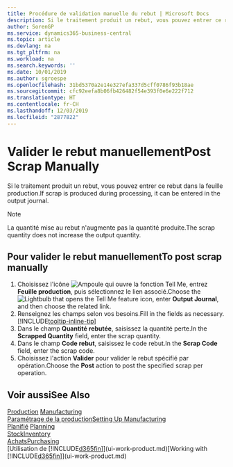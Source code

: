 ```yaml
---
title: Procédure de validation manuelle du rebut | Microsoft Docs
description: Si le traitement produit un rebut, vous pouvez entrer ce rebut dans la feuille production. Remarquez que la quantité perte n'augmente pas la quantité produite.
author: SorenGP
ms.service: dynamics365-business-central
ms.topic: article
ms.devlang: na
ms.tgt_pltfrm: na
ms.workload: na
ms.search.keywords: ''
ms.date: 10/01/2019
ms.author: sgroespe
ms.openlocfilehash: 31bd5370a2e14e327efa337d5cff0786f93b18ae
ms.sourcegitcommit: cfc92eefa8b06fb426482f54e393f0e6e222f712
ms.translationtype: HT
ms.contentlocale: fr-CH
ms.lasthandoff: 12/03/2019
ms.locfileid: "2877822"
---
```

# <a name="post-scrap-manually"></a><span data-ttu-id="c7da4-104">Valider le rebut manuellement</span><span class="sxs-lookup"><span data-stu-id="c7da4-104">Post Scrap Manually</span></span>
<span data-ttu-id="c7da4-105">Si le traitement produit un rebut, vous pouvez entrer ce rebut dans la feuille production.</span><span class="sxs-lookup"><span data-stu-id="c7da4-105">If scrap is produced during processing, it can be entered in the output journal.</span></span> 

> [!NOTE]
> <span data-ttu-id="c7da4-106">La quantité mise au rebut n'augmente pas la quantité produite.</span><span class="sxs-lookup"><span data-stu-id="c7da4-106">The scrap quantity does not increase the output quantity.</span></span>  

## <a name="to-post-scrap-manually"></a><span data-ttu-id="c7da4-107">Pour valider le rebut manuellement</span><span class="sxs-lookup"><span data-stu-id="c7da4-107">To post scrap manually</span></span>  
1. <span data-ttu-id="c7da4-108">Choisissez l'icône ![Ampoule qui ouvre la fonction Tell Me](media/ui-search/search_small.png "Dites-moi ce que vous voulez faire"), entrez **Feuille production**, puis sélectionnez le lien associé.</span><span class="sxs-lookup"><span data-stu-id="c7da4-108">Choose the ![Lightbulb that opens the Tell Me feature](media/ui-search/search_small.png "Tell me what you want to do") icon, enter **Output Journal**, and then choose the related link.</span></span>  
2. <span data-ttu-id="c7da4-109">Renseignez les champs selon vos besoins.</span><span class="sxs-lookup"><span data-stu-id="c7da4-109">Fill in the fields as necessary.</span></span> [!INCLUDE[tooltip-inline-tip](includes/tooltip-inline-tip_md.md)]  
3. <span data-ttu-id="c7da4-110">Dans le champ **Quantité rebutée**, saisissez la quantité perte.</span><span class="sxs-lookup"><span data-stu-id="c7da4-110">In the **Scrapped Quantity** field, enter the scrap quantity.</span></span>  
4. <span data-ttu-id="c7da4-111">Dans le champ **Code rebut**, saisissez le code rebut.</span><span class="sxs-lookup"><span data-stu-id="c7da4-111">In the **Scrap Code** field, enter the scrap code.</span></span>  
5. <span data-ttu-id="c7da4-112">Choisissez l'action **Valider** pour valider le rebut spécifié par opération.</span><span class="sxs-lookup"><span data-stu-id="c7da4-112">Choose the **Post** action to post the specified scrap per operation.</span></span>  

## <a name="see-also"></a><span data-ttu-id="c7da4-113">Voir aussi</span><span class="sxs-lookup"><span data-stu-id="c7da4-113">See Also</span></span>  
<span data-ttu-id="c7da4-114">[Production](production-manage-manufacturing.md)  </span><span class="sxs-lookup"><span data-stu-id="c7da4-114">[Manufacturing](production-manage-manufacturing.md)  </span></span>  
[<span data-ttu-id="c7da4-115">Paramétrage de la production</span><span class="sxs-lookup"><span data-stu-id="c7da4-115">Setting Up Manufacturing</span></span>](production-configure-production-processes.md)  
<span data-ttu-id="c7da4-116">[Planifié](production-planning.md)    </span><span class="sxs-lookup"><span data-stu-id="c7da4-116">[Planning](production-planning.md)    </span></span>  
[<span data-ttu-id="c7da4-117">Stock</span><span class="sxs-lookup"><span data-stu-id="c7da4-117">Inventory</span></span>](inventory-manage-inventory.md)  
[<span data-ttu-id="c7da4-118">Achats</span><span class="sxs-lookup"><span data-stu-id="c7da4-118">Purchasing</span></span>](purchasing-manage-purchasing.md)  
<span data-ttu-id="c7da4-119">[Utilisation de [!INCLUDE[d365fin](includes/d365fin_md.md)]](ui-work-product.md)</span><span class="sxs-lookup"><span data-stu-id="c7da4-119">[Working with [!INCLUDE[d365fin](includes/d365fin_md.md)]](ui-work-product.md)</span></span>
